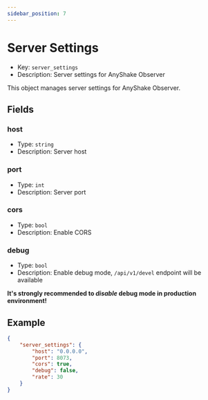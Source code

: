```yaml
---
sidebar_position: 7
---
```


# Server Settings

 - Key: `server_settings`
 - Description: Server settings for AnyShake Observer

This object manages server settings for AnyShake Observer.

## Fields

### host

 - Type: `string`
 - Description: Server host

### port

 - Type: `int`
 - Description: Server port

### cors

 - Type: `bool`
 - Description: Enable CORS

### debug

 - Type: `bool`
 - Description: Enable debug mode, `/api/v1/devel` endpoint will be available

**It's strongly recommended to *disable* debug mode in production environment!**

## Example

```json
{
    "server_settings": {
        "host": "0.0.0.0",
        "port": 8073,
        "cors": true,
        "debug": false,
        "rate": 30
    }
}
